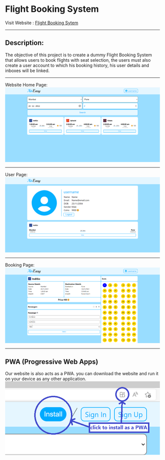 # Flight Booking System

Visit Website : [Flight Booking Sytem](https://vishal-kamath.github.io/Flight-Booking-System-React.github.io/)
<hr>

## Description:
The objective of this project is to create a dummy Flight Booking System that allows users to book flights with seat selection, the users must also create a user account to which his booking history, his user details and inboxes will be linked.

<hr>
Website Home Page:
<img src='./readme-assets/HomePage.png' />
<hr>
User Page:
<img src='./readme-assets/UserPage.png' />
<hr>
Booking Page:
<img src='./readme-assets/BookingPage.png' />
<hr>

## PWA (Progressive Web Apps)
Our website is also acts as a PWA. you can download the website and run it on your device as any other application.
<br>
<img src='./readme-assets/PWAInstall.png'>
